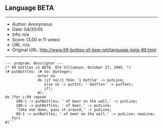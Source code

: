
## Language BETA ##
---
- Author: Anonymous
- Date: 04/20/05
- Info: n/a
- Score:  (3.00 in 11 votes)
- URL: n/a
- Original URL: http://www.99-bottles-of-beer.net/language-beta-89.html
---

```ORIGIN '~beta/basiclib/v1.4/betaenv';
--- program: descriptor ---
(* 99 bottles in BETA. Ole Villumsen, October 27, 1995. *)
(# putBottles: (# no: @integer;
               enter no
               do (if no//1 then '1 bottle' -> putLine;
                  else no -> putInt; ' bottles' -> putText;
                  if);
               #);
do (for i:99 repeat
     100-i -> putBottles; ' of beer on the wall,' -> putLine;
     100-i -> putBottles; ' of beer.' -> putLine;
     'Take one down, pass it around,' -> putLine;
     99-1 -> putBottles; ' of beer on the wall.' -> putLine; newLine;
   for)
#)```
